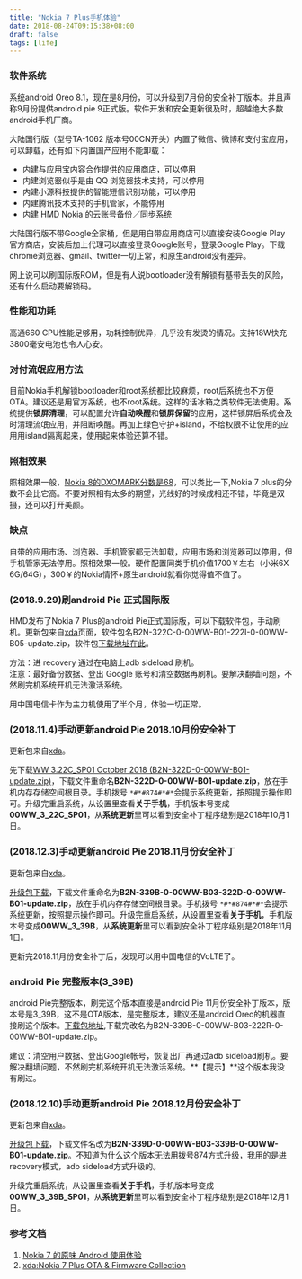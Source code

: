 ```yaml
---
title: "Nokia 7 Plus手机体验"
date: 2018-08-24T09:15:38+08:00
draft: false
tags: [life]
---
```


### 软件系统 

系统android Oreo 8.1，现在是8月份，可以升级到7月份的安全补丁版本。并且声称9月份提供android pie 9正式版。软件开发和安全更新很及时，超越绝大多数android手机厂商。

<!--more-->

大陆国行版（型号TA-1062 版本号00CN开头）内置了微信、微博和支付宝应用，可以卸载，还有如下内置国产应用不能卸载：

- 内建与应用宝内容合作提供的应用商店，可以停用
- 内建浏览器似乎是由 QQ 浏览器技术支持，可以停用
- 内建小源科技提供的智能短信识别功能，可以停用
- 内建腾讯技术支持的手机管家，不能停用
- 内建 HMD Nokia 的云账号备份／同步系统

大陆国行版不带Google全家桶，但是用自带应用商店可以直接安装Google Play官方商店，安装后加上代理可以直接登录Google账号，登录Google Play。下载chrome浏览器、gmail、twitter一切正常，和原生android没有差异。

网上说可以刷国际版ROM，但是有人说bootloader没有解锁有基带丢失的风险，还有什么启动要解锁码。

### 性能和功耗

高通660 CPU性能足够用，功耗控制优异，几乎没有发烫的情况。支持18W快充3800毫安电池也令人心安。

### 对付流氓应用方法

目前Nokia手机解锁bootloader和root系统都比较麻烦，root后系统也不方便OTA。建议还是用官方系统，也不root系统。这样的话冰箱之类软件无法使用。系统提供**锁屏清理**，可以配置允许**自动唤醒**和**锁屏保留**的应用，这样锁屏后系统会及时清理流氓应用，并阻断唤醒。再加上绿色守护+island，不给权限不让使用的应用用island隔离起来，使用起来体验还算不错。

### 照相效果

照相效果一般，[Nokia 8的DXOMARK分数是68](https://www.dxomark.com/nokia-8-review-nokias-return-high-end-segment/)，可以类比一下,Nokia 7 plus的分数不会比它高。不要对照相有太多的期望，光线好的时候成相还不错，毕竟是双摄，还可以打开美颜。

### 缺点

自带的应用市场、浏览器、手机管家都无法卸载，应用市场和浏览器可以停用，但手机管家无法停用。照相效果一般。硬件配置同类手机价值1700￥左右（小米6X  6G/64G），300￥的Nokia情怀+原生android就看你觉得值不值了。

### (2018.9.29)刷android Pie 正式国际版

HMD发布了Nokia 7 Plus的android Pie正式国际版，可以下载软件包，手动刷机。更新包来自[xda](https://forum.xda-developers.com/nokia-7-plus/development/ota-nokia-7-plus-ota-links-t3818774)页面，软件包名B2N-322C-0-00WW-B01-222I-0-00WW-B05-update.zip，软件包[下载地址在此](https://android.googleapis.com/packages/ota-api/nokia_b2nsprout_onyx00ww/105d70f18f853101a4e4d47f66b60a97318bc589.zip)。

方法：进 recovery 通过在电脑上adb sideload 刷机。   
注意：最好备份数据、登出 Google 账号和清空数据再刷机。要解决翻墙问题，不然刷完机系统开机无法激活系统。

用中国电信卡作为主力机使用了半个月，体验一切正常。

### (2018.11.4)手动更新android Pie 2018.10月份安全补丁

更新包来自[xda](https://forum.xda-developers.com/nokia-7-plus/development/ota-nokia-7-plus-ota-links-t3818774)。

先下载[WW 3.22C_SP01 October 2018 (B2N-322D-0-00WW-B01-update.zip)](https://android.googleapis.com/packages/ota-api/nokia_b2nsprout_onyx00ww/d734e46db890dc1ca67009c7341f0c2b5da22e87.zip)，下载文件重命名**B2N-322D-0-00WW-B01-update.zip**，放在手机内存存储空间根目录。手机拨号 `*#*#874#*#*`会提示系统更新，按照提示操作即可。升级完重启系统，从设置里查看**关于手机**，手机版本号变成**00WW_3_22C_SP01**，从**系统更新**里可以看到安全补丁程序级别是2018年10月1日。

### (2018.12.3)手动更新android Pie 2018.11月份安全补丁

更新包来自[xda](https://forum.xda-developers.com/nokia-7-plus/development/ota-nokia-7-plus-ota-links-t3818774)。

[升级包下载](https://android.googleapis.com/packages/ota-api/nokia_b2nsprout_onyx00ww/72426218bf9f8a4a5da6798ae7341e45a3c00540.zip)，下载文件重命名为**B2N-339B-0-00WW-B03-322D-0-00WW-B01-update.zip**，放在手机内存存储空间根目录。手机拨号 `*#*#874#*#*`会提示系统更新，按照提示操作即可。升级完重启系统，从设置里查看**关于手机**，手机版本号变成**00WW_3_39B**，从**系统更新**里可以看到安全补丁程序级别是2018年11月1日。

更新完2018.11月份安全补丁后，发现可以用中国电信的VoLTE了。

### android Pie 完整版本(3_39B)

android Pie完整版本，刷完这个版本直接是android Pie 11月份安全补丁版本，版本号是3_39B，这不是OTA版本，是完整版本，建议还是android Oreo的机器直接刷这个版本。[下载包地址](https://android.googleapis.com/packages/ota-api/nokia_b2nsprout_onyx00ww/8e46fce41f211c1b68e14c7873e9b575a0ea596b.zip),下载完改名为B2N-339B-0-00WW-B03-222R-0-00WW-B01-update.zip。

建议：清空用户数据、登出Google帐号，恢复出厂再通过adb sideload刷机。要解决翻墙问题，不然刷完机系统开机无法激活系统。**【提示】**这个版本我没有刷过。

### (2018.12.10)手动更新android Pie 2018.12月份安全补丁

更新包来自[xda](https://forum.xda-developers.com/nokia-7-plus/development/ota-nokia-7-plus-ota-links-t3818774)。

[升级包下载](https://android.googleapis.com/packages/ota-api/nokia_b2nsprout_onyx00ww/0f62e4e3a82403e1cc58cce9dad8e5dd1a75994e.zip)，下载文件名改为**B2N-339D-0-00WW-B03-339B-0-00WW-B01-update.zip**。不知道为什么这个版本无法用拨号874方式升级，我用的是进recovery模式，adb sideload方式升级的。

升级完重启系统，从设置里查看**关于手机**，手机版本号变成**00WW_3_39B_SP01**，从**系统更新**里可以看到安全补丁程序级别是2018年12月1日。

### 参考文档

1. [Nokia 7 的原味 Android 使用体验](https://steemit.com/cn/@momok/nokia-7-android)
1. [xda:Nokia 7 Plus OTA & Firmware Collection](https://forum.xda-developers.com/nokia-7-plus/development/ota-nokia-7-plus-ota-links-t3818774)

